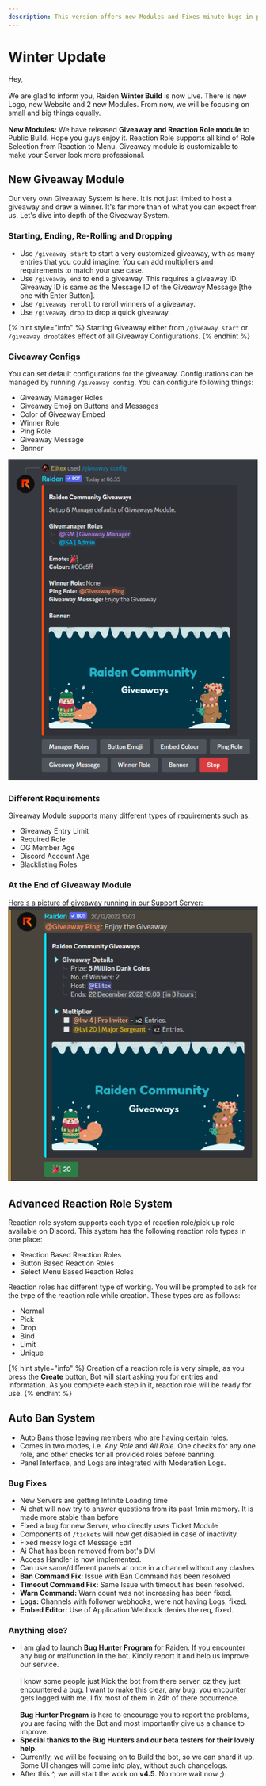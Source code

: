 ```yaml
---
description: This version offers new Modules and Fixes minute bugs in previous versions
---
```


# Winter Update

Hey,\
\
We are glad to inform you, Raiden **Winter Build** is now Live. There is new Logo, new Website and 2 new Modules. From now, we will be focusing on small and big things equally.\
\
**New Modules:** We have released **Giveaway and Reaction Role module** to Public Build. Hope you guys enjoy it. Reaction Role supports all kind of Role Selection from Reaction to Menu. Giveaway module is customizable to make your Server look more professional.

## New Giveaway Module

Our very own Giveaway System is here. It is not just limited to host a giveaway and draw a winner. It's far more than of what you can expect from us. Let's dive into depth of the Giveaway System.

### Starting, Ending, Re-Rolling and Dropping

* Use `/giveaway start` to start a very customized giveaway, with as many entries that you could imagine. You can add multipliers and requirements to match your use case.
* Use `/giveaway end` to end a giveaway. This requires a giveaway ID. Giveaway ID is same as the Message ID of the Giveaway Message \[the one with Enter Button].
* Use `/giveaway reroll` to reroll winners of a giveaway.
* Use `/giveaway drop` to drop a quick giveaway.

{% hint style="info" %}
Starting Giveaway either from `/giveaway start` or `/giveaway drop`takes effect of all Giveaway Configurations.
{% endhint %}

### Giveaway Configs

You can set default configurations for the giveaway. Configurations can be managed by running `/giveaway config`. You can configure following things:

* Giveaway Manager Roles
* Giveaway Emoji on Buttons and Messages
* Color of Giveaway Embed
* Winner Role
* Ping Role
* Giveaway Message
* Banner

&#x20;                                               ![](<../.gitbook/assets/image (8).png>)

### Different Requirements

Giveaway Module supports many different types of requirements such as:

* Giveaway Entry Limit
* Required Role
* OG Member Age
* Discord Account Age
* Blacklisting Roles

### At the End of Giveaway Module

Here's a picture of giveaway running in our Support Server:\
&#x20;                                               ![](<../.gitbook/assets/image (18).png>)

## Advanced Reaction Role System

Reaction role system supports each type of reaction role/pick up role available on Discord. This system has the following reaction role types in one place:

* Reaction Based Reaction Roles
* Button Based Reaction Roles
* Select Menu Based Reaction Roles

Reaction roles has different type of working. You will be prompted to ask for the type of the reaction role while creation. These types are as follows:

* Normal
* Pick
* Drop
* Bind
* Limit
* Unique

{% hint style="info" %}
Creation of a reaction role is very simple, as you press the **Create** button, Bot will start asking you for entries and information. As you complete each step in it, reaction role will be ready for use.
{% endhint %}

## Auto Ban System

* Auto Bans those leaving members who are having certain roles.
* Comes in two modes, i.e. _Any Role_ and _All Role_. One checks for any one role, and other checks for all provided roles before banning.
* Panel Interface, and Logs are integrated with Moderation Logs.

### Bug Fixes

* New Servers are getting Infinite Loading time
* Ai chat will now try to answer questions from its past 1min memory. It is made more stable than before
* Fixed a bug for new Server, who directly uses Ticket Module
* Components of `/tickets` will now get disabled in case of inactivity.
* Fixed messy logs of Message Edit
* Ai Chat has been removed from bot's DM
* Access Handler is now implemented.
* Can use same/different panels at once in a channel without any clashes
* **Ban Command Fix:** Issue with Ban Command has been resolved
* **Timeout Command Fix:** Same Issue with timeout has been resolved.
* **Warn Command:** Warn count was not increasing has been fixed.
* **Logs:** Channels with follower webhooks, were not having Logs, fixed.
* **Embed Editor:** Use of Application Webhook denies the req, fixed.

### Anything else?

* I am glad to launch **Bug Hunter Program** for Raiden. If you encounter any bug or malfunction in the bot. Kindly report it and help us improve our service. \
  \
  I know some people just Kick the bot from there server, cz they just encountered a bug. I want to make this clear, any bug, you encounter gets logged with me. I fix most of them in 24h of there occurrence. \
  \
  **Bug Hunter Program** is here to encourage you to report the problems, you are facing with the Bot and most importantly give us a chance to improve.
* **Special thanks to the Bug Hunters and our beta testers for their lovely help.**
* Currently, we will be focusing on to Build the bot, so we can shard it up. Some UI changes will come into play, without such changelogs.
* After this ^, we will start the work on **v4.5**. No more wait now ;)
